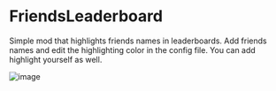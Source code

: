 # FriendsLeaderboard

Simple mod that highlights friends names in leaderboards.
Add friends names and edit the highlighting color in the config file. 
You can add highlight yourself as well.

![image](https://github.com/user-attachments/assets/2ffed43b-4907-4eb3-8b61-b45ed59f0e6d)
